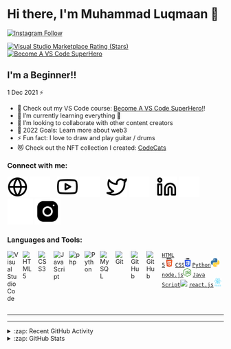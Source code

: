 # Hi there, I'm Muhammad Luqmaan 👋 

[![Instagram Follow](https://img.shields.io/instagram/follow/codeSTACKr?color=1DA1F2&logo=instagram&style=for-the-badge)](https://instagram.com/intent/follow?original_referer=https%3A%2F%2Fgithub.com%2FcodeSTACKr&screen_name=codeSTACKr)

[![Visual Studio Marketplace Rating (Stars)](https://img.shields.io/visual-studio-marketplace/stars/codestackr.codestackr-theme?label=codeSTACKr%20VS%20Code%20Theme&logo=visualstudiocode&logoColor=ff652f&style=for-the-badge)](https://marketplace.visualstudio.com/items?itemName=codestackr.codestackr-theme)
[![Become A VS Code SuperHero](https://img.shields.io/badge/-Become%20A%20VS%20Code%20SuperHero%20%E2%86%92-gray.svg?colorB=ff652f&style=for-the-badge)](https://vsCodeHero.com)


## I'm a Beginner!!
1 Dec 2021 ⚡

- 🔭 Check out my VS Code course: [Become A VS Code SuperHero!][course]!
- 🌱 I’m currently learning everything 🤣
- 👯 I’m looking to collaborate with other content creators
- 🥅 2022 Goals: Learn more about web3
- ⚡ Fun fact: I love to draw and play guitar / drums
- 😻 Check out the NFT collection I created: [CodeCats](https://opensea.io/collection/codecats?search[sortAscending]=true&search[sortBy]=PRICE&search[toggles][0]=BUY_NOW)

### Connect with me:

[![website](./img/globe-light.svg)](https://codestackr.com#gh-light-mode-only)
[![website](./img/globe-dark.svg)](https://codestackr.com#gh-dark-mode-only)
&nbsp;&nbsp;
[![website](./img/youtube-light.svg)](https://youtube.com/codestackr#gh-light-mode-only)
[![website](./img/youtube-dark.svg)](https://youtube.com/codestackr#gh-dark-mode-only)
&nbsp;&nbsp;
[![website](./img/twitter-light.svg)](https://twitter.com/codestackr#gh-light-mode-only)
[![website](./img/twitter-dark.svg)](https://twitter.com/codestackr#gh-dark-mode-only)
&nbsp;&nbsp;
[![website](./img/linkedin-light.svg)](https://linkedin.com/in/codeSTACKr#gh-light-mode-only)
[![website](./img/linkedin-dark.svg)](https://linkedin.com/in/codeSTACKr#gh-dark-mode-only)
&nbsp;&nbsp;
[![website](./img/instagram-light.svg)](https://instagram.com/codeSTACKr#gh-light-mode-only)
[![website](./img/instagram-dark.svg)](https://instagram.com/codeSTACKr#gh-dark-mode-only)

### Languages and Tools:

[<img align="left" alt="Visual Studio Code" width="26px" src="https://cdn.jsdelivr.net/gh/devicons/devicon/icons/vscode/vscode-original.svg" style="padding-right:10px;" />][webdevplaylist]
[<img align="left" alt="HTML5" width="26px" src="https://cdn.jsdelivr.net/gh/devicons/devicon/icons/html5/html5-original.svg" style="padding-right:10px;" />][webdevplaylist]
[<img align="left" alt="CSS3" width="26px" src="https://cdn.jsdelivr.net/gh/devicons/devicon/icons/css3/css3-original.svg" style="padding-right:10px;" />][cssplaylist]
[<img align="left" alt="JavaScript" width="26px" src="https://cdn.jsdelivr.net/gh/devicons/devicon/icons/javascript/javascript-original.svg" style="padding-right:10px;" />][jsplaylist]
[<img align="left" alt="php" width="26px" src="https://cdn.jsdelivr.net/gh/devicons/devicon/icons/php/php-original.svg" style="padding-right:10px;" />][webdevplaylist]
[<img align="left" alt="Python" width="26px" src="https://cdn.jsdelivr.net/gh/devicons/devicon/icons/python/python-original.svg" style="padding-right:10px;" />][webdevplaylist]
[<img align="left" alt="MySQL" width="26px" src="https://cdn.jsdelivr.net/gh/devicons/devicon/icons/mysql/mysql-original.svg" style="padding-right:10px;" />][webdevplaylist]
[<img align="left" alt="Git" width="26px" src="https://cdn.jsdelivr.net/gh/devicons/devicon/icons/git/git-original.svg" style="padding-right:10px;" />][webdevplaylist]
[<img align="left" alt="GitHub" width="26px" src="https://user-images.githubusercontent.com/3369400/139447912-e0f43f33-6d9f-45f8-be46-2df5bbc91289.png" style="padding-right:10px;" />](https://www.youtube.com/playlist?list=PLkwxH9e_vrAJ0WbEsFA9W3I1W-g_BTsbt#gh-dark-mode-only)
[<img align="left" alt="GitHub" width="26px" src="https://user-images.githubusercontent.com/3369400/139448065-39a229ba-4b06-434b-bc67-616e2ed80c8f.png" style="padding-right:10px;" />](https://www.youtube.com/playlist?list=PLkwxH9e_vrAJ0WbEsFA9W3I1W-g_BTsbt#gh-light-mode-only)

<code><a href="https://www.w3.org/html/" target="_blank"><span>HTML 5</span><img height="20" src="https://raw.githubusercontent.com/WilloIzCitron/WilloIzCitron/447d57790bc691f7d3cfd303ee6826543d14d1e9/HTML5_Logo.svg"></a></code>
  <code><a href="https://www.w3schools.com/css/" target="_blank"><span>CSS</span><img height="20" src="https://github.com/WilloIzCitron/WilloIzCitron/blob/main/CSS3_logo_and_wordmark.svg.png"></a></code>
   <code><a href="https://www.python.org" target="_blank"><span>Python</span><img height="20" src="https://raw.githubusercontent.com/WilloIzCitron/WilloIzCitron/447d57790bc691f7d3cfd303ee6826543d14d1e9/Python-logo-notext.svg"></a></code>
  <code><a href="https://nodejs.org" target="_blank"><span>node.js</span><img height="20" src="https://raw.githubusercontent.com/WilloIzCitron/readme-profile-source/main/nodejs-seeklogo.com.svg"></a></code>
  <code><a href="https://developer.mozilla.org/en-US/docs/Web/JavaScript" target="_blank"><span>Java Script</span><img height="20" src="https://upload.wikimedia.org/wikipedia/commons/thumb/6/6a/JavaScript-logo.png/600px-JavaScript-logo.png"></a></code>
  <code><a href="https://reactjs.org/" target="_blank"><span>react.js</span><img height="20" src="https://raw.githubusercontent.com/devicons/devicon/master/icons/react/react-original-wordmark.svg"></a></code>


<br />
<br />

---






---

<details>
  <summary>:zap: Recent GitHub Activity</summary>
  
<!--START_SECTION:activity-->
1. ❌ Closed PR [#5](https://github.com/codeSTACKr/nft-landing-page/pull/5) in [codeSTACKr/nft-landing-page](https://github.com/codeSTACKr/nft-landing-page)
2. 💪 Opened PR [#1580](https://github.com/anuraghazra/github-readme-stats/pull/1580) in [anuraghazra/github-readme-stats](https://github.com/anuraghazra/github-readme-stats)
3. 🗣 Commented on [#1572](https://github.com/anuraghazra/github-readme-stats/issues/1572) in [anuraghazra/github-readme-stats](https://github.com/anuraghazra/github-readme-stats)
4. 🎉 Merged PR [#1](https://github.com/mongodb-developer/mongodb-ecommerce/pull/1) in [mongodb-developer/mongodb-ecommerce](https://github.com/mongodb-developer/mongodb-ecommerce)
5. 💪 Opened PR [#1](https://github.com/mongodb-developer/mongodb-ecommerce/pull/1) in [mongodb-developer/mongodb-ecommerce](https://github.com/mongodb-developer/mongodb-ecommerce)
<!--END_SECTION:activity-->

</details>

<details>
  <summary>:zap: GitHub Stats</summary>

  <img align="left" alt="codeSTACKr's GitHub Stats" src="https://github-readme-stats.vercel.app/api?username=Maan-py&show_icons=true&hide_border=false&title_color=ff652f&icon_color=FFE400&bg_color=09131B&text_color=ffffff&border_color=0c1a25" />

</details>

[website]: https://codeSTACKr.com
[course]: http://vsCodeHero.com
[twitter]: https://twitter.com/codeSTACKr
[youtube]: https://youtube.com/codeSTACKr
[instagram]: https://instagram.com/codeSTACKr
[linkedin]: https://linkedin.com/in/codeSTACKr
[webdevplaylist]: https://www.youtube.com/playlist?list=PLkwxH9e_vrAJ0WbEsFA9W3I1W-g_BTsbt
[jsplaylist]: https://www.youtube.com/playlist?list=PLkwxH9e_vrALRJKu7wfXby3MKeflhTu6B
[cssplaylist]: https://www.youtube.com/playlist?list=PLkwxH9e_vrALSdvZuEh6gqQdmDoDIoqz4
[reactplaylist]: https://www.youtube.com/playlist?list=PLkwxH9e_vrAK4TdffpxKY3QGyHCpxFcQ0
